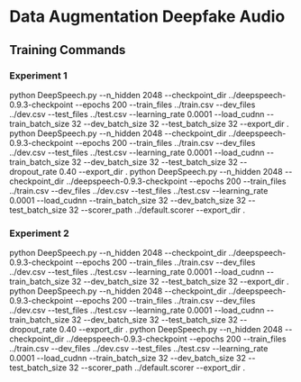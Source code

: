 # Data Augmentation Deepfake Audio

## Training Commands

### Experiment 1
python DeepSpeech.py --n_hidden 2048 --checkpoint_dir ../deepspeech-0.9.3-checkpoint --epochs 200 --train_files ../train.csv --dev_files ../dev.csv --test_files ../test.csv --learning_rate 0.0001 --load_cudnn --train_batch_size 32 --dev_batch_size 32 --test_batch_size 32 --export_dir .
python DeepSpeech.py --n_hidden 2048 --checkpoint_dir ../deepspeech-0.9.3-checkpoint --epochs 200 --train_files ../train.csv --dev_files ../dev.csv --test_files ../test.csv --learning_rate 0.0001 --load_cudnn --train_batch_size 32 --dev_batch_size 32 --test_batch_size 32 --dropout_rate 0.40 --export_dir .
python DeepSpeech.py --n_hidden 2048 --checkpoint_dir ../deepspeech-0.9.3-checkpoint --epochs 200 --train_files ../train.csv --dev_files ../dev.csv --test_files ../test.csv --learning_rate 0.0001 --load_cudnn --train_batch_size 32 --dev_batch_size 32 --test_batch_size 32 --scorer_path ../default.scorer --export_dir .


### Experiment 2
python DeepSpeech.py --n_hidden 2048 --checkpoint_dir ../deepspeech-0.9.3-checkpoint --epochs 200 --train_files ../train.csv --dev_files ../dev.csv --test_files ../test.csv --learning_rate 0.0001 --load_cudnn --train_batch_size 32 --dev_batch_size 32 --test_batch_size 32 --export_dir .
python DeepSpeech.py --n_hidden 2048 --checkpoint_dir ../deepspeech-0.9.3-checkpoint --epochs 200 --train_files ../train.csv --dev_files ../dev.csv --test_files ../test.csv --learning_rate 0.0001 --load_cudnn --train_batch_size 32 --dev_batch_size 32 --test_batch_size 32 --dropout_rate 0.40 --export_dir .
python DeepSpeech.py --n_hidden 2048 --checkpoint_dir ../deepspeech-0.9.3-checkpoint --epochs 200 --train_files ../train.csv --dev_files ../dev.csv --test_files ../test.csv --learning_rate 0.0001 --load_cudnn --train_batch_size 32 --dev_batch_size 32 --test_batch_size 32 --scorer_path ../default.scorer --export_dir .
